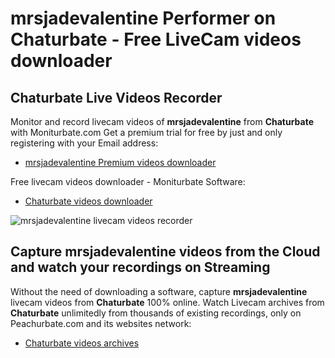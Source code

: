 # mrsjadevalentine Performer on Chaturbate - Free LiveCam videos downloader

## Chaturbate Live Videos Recorder

Monitor and record livecam videos of **mrsjadevalentine** from **Chaturbate** with Moniturbate.com
Get a premium trial for free by just and only registering with your Email address:
* [mrsjadevalentine Premium videos downloader](https://moniturbate.com/request-demo-licence-key.html)

Free livecam videos downloader - Moniturbate Software:
* [Chaturbate videos downloader](https://moniturbate.com/moniturbate-download-software.html)

![mrsjadevalentine livecam videos recorder](https://peachurnet.com/templates/moniturbate-software.png)


## Capture mrsjadevalentine videos from the Cloud and watch your recordings on Streaming

Without the need of downloading a software, capture **mrsjadevalentine** livecam videos from **Chaturbate** 100% online.
Watch Livecam archives from **Chaturbate** unlimitedly from thousands of existing recordings, only on Peachurbate.com and its websites network:
* [Chaturbate videos archives](https://peachurnet.com/)